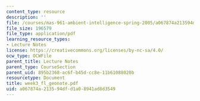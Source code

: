 ```yaml
---
content_type: resource
description: ''
file: /courses/mas-961-ambient-intelligence-spring-2005/a067874a213594dfd1a08941ad8d3549_week3_fl_geonote.pdf
file_size: 196579
file_type: application/pdf
learning_resource_types:
- Lecture Notes
license: https://creativecommons.org/licenses/by-nc-sa/4.0/
ocw_type: OCWFile
parent_title: Lecture Notes
parent_type: CourseSection
parent_uid: 895b2368-ac6f-b45d-cc8e-11b61088020b
resourcetype: Document
title: week3_fl_geonote.pdf
uid: a067874a-2135-94df-d1a0-8941ad8d3549
---
```


